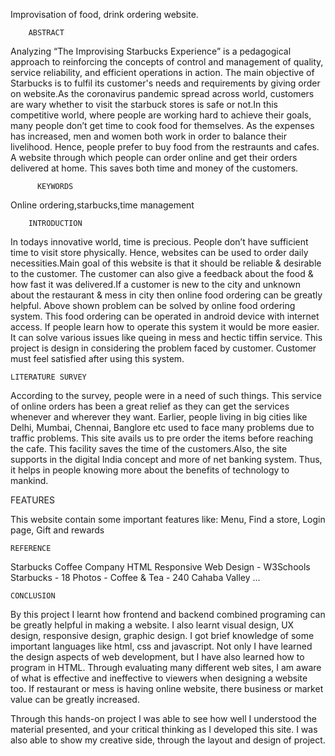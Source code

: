    Improvisation of food, drink ordering website. 
          
        ABSTRACT
          
 Analyzing “The Improvising Starbucks Experience” is a pedagogical approach to reinforcing the concepts of control and management of quality, service reliability, and efficient operations in action. The main objective of Starbucks is to fulfil its customer's needs and requirements by giving order on website.As the coronavirus pandemic spread across world, customers are wary whether to visit the starbuck stores is safe or not.In this competitive world, where people are working hard to achieve their goals, many people don’t get time to cook food for themselves. As the expenses has increased, men and women both work in order to balance their livelihood. Hence, people prefer to buy food from the restraunts and cafes. A website through which people can order online and get their orders delivered at home. This saves both time and money of the customers. 

          KEYWORDS
  Online ordering,starbucks,time management

        INTRODUCTION
   In todays innovative world, time is precious. People don’t have sufficient time to visit store physically. Hence, websites can be used to order daily necessities.Main goal of this website is that it should be reliable & desirable to the customer. The customer can also give a feedback about the food & how fast it was delivered.If a customer is new to the city and unknown about the restaurant & mess in city then online food ordering can be greatly helpful. Above shown problem can be solved by online food ordering system. This food ordering can be operated in android device with internet access. If people learn how to operate this system it would be more easier. It can solve various issues like queing in mess and hectic tiffin service. This project is design in considering the problem faced by customer. Customer must feel satisfied after using this system.


    LITERATURE SURVEY
According to the survey, people were in a need of such things. This service of online orders has been a great relief as they can get the services whenever and wherever they want. Earlier, people living in big cities like Delhi, Mumbai, Chennai, Banglore etc used to face many problems due to traffic problems. This site avails us to pre order the items before reaching the cafe. This facility saves the time of the customers.Also, the site supports in the digital India concept and more of net banking system. Thus, it helps in people knowing more about the benefits of technology to mankind.

FEATURES

This website contain some important features like:
 Menu,
 Find a store, 
 Login page,
 Gift and rewards

    REFERENCE

Starbucks Coffee Company
HTML Responsive Web Design - W3Schools
Starbucks - 18 Photos - Coffee & Tea - 240 Cahaba Valley ...

    CONCLUSION
    
By this project I learnt how frontend and backend combined programing can be greatly helpful in making a website. I also learnt visual design, UX design, responsive design, graphic design. I got brief knowledge of some  important languages like html,  css and   javascript. Not only  I have  learned the design aspects of web development, but I have also learned how to program in HTML.  Through evaluating many different web sites, I am aware of what is effective and ineffective to viewers when designing a website too. If restaurant or mess is having online website, there business or market value can be greatly increased. 
 
Through this hands-on project I was able to see how well I understood the material presented, and your critical thinking as I developed this site.  I was also able to show my creative side, through the layout and design of project. 
 



